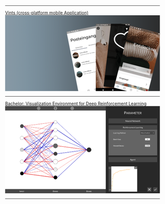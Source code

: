 
--- 

<a class="project_links" href="/Vints">Vints (cross-platform mobile Application)</a>
<br/>
<img src="images/GooglePlayStoreBanner.png?raw=true"/>

---

<a class="project_links" href="/Bachelor">Bachelor: Visualization Environment for Deep Reinforcement Learning</a>
<br/>
<img src="images/Step2(1).png?raw=true"/>

---

